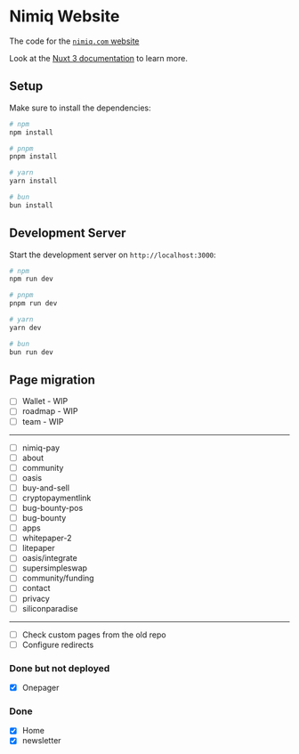 # Nimiq Website

The code for the [`nimiq.com` website](https://nimiq.com)

Look at the [Nuxt 3 documentation](https://nuxt.com/docs/getting-started/introduction) to learn more.

## Setup

Make sure to install the dependencies:

```bash
# npm
npm install

# pnpm
pnpm install

# yarn
yarn install

# bun
bun install
```

## Development Server

Start the development server on `http://localhost:3000`:

```bash
# npm
npm run dev

# pnpm
pnpm run dev

# yarn
yarn dev

# bun
bun run dev
```

## Page migration

- [ ] Wallet - WIP
- [ ] roadmap - WIP
- [ ] team - WIP

---

- [ ] nimiq-pay
- [ ] about
- [ ] community
- [ ] oasis
- [ ] buy-and-sell
- [ ] cryptopaymentlink
- [ ] bug-bounty-pos
- [ ] bug-bounty
- [ ] apps
- [ ] whitepaper-2
- [ ] litepaper
- [ ] oasis/integrate
- [ ] supersimpleswap
- [ ] community/funding
- [ ] contact
- [ ] privacy
- [ ] siliconparadise

---

- [ ] Check custom pages from the old repo
- [ ] Configure redirects

### Done but not deployed

- [x] Onepager

### Done

- [x] Home
- [x] newsletter
